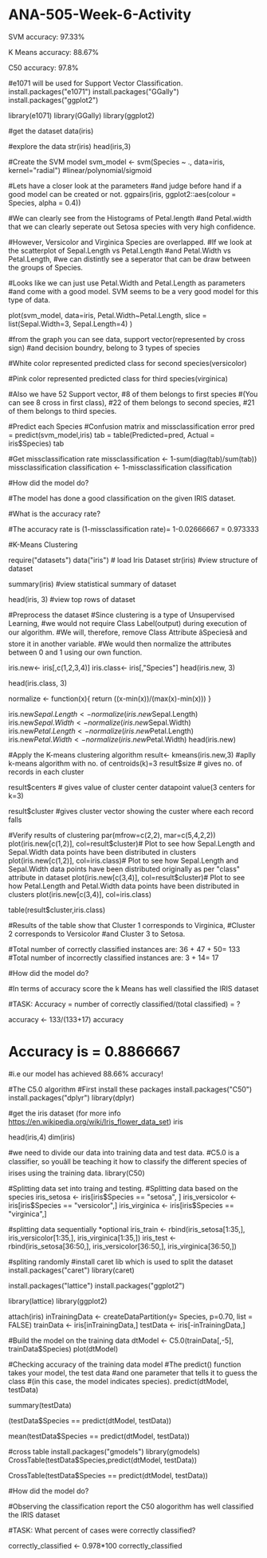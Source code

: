 # ANA-505-Week-6-Activity

SVM accuracy: 97.33%

K Means accuracy: 88.67%

C50 accuracy: 97.8% 


#e1071 will be used for Support Vector Classification.
install.packages("e1071")
install.packages("GGally")
install.packages("ggplot2")

library(e1071)
library(GGally)
library(ggplot2)

#get the dataset
data(iris)

#explore the data
str(iris)
head(iris,3)

#Create the SVM model
svm_model <- svm(Species ~ ., data=iris,
                 kernel="radial") #linear/polynomial/sigmoid

#Lets have a closer look at the parameters 
#and judge before hand if a good model can be created or not.
ggpairs(iris, ggplot2::aes(colour = Species, alpha = 0.4))

#We can clearly see from the Histograms of Petal.length 
#and Petal.width that we can clearly seperate out Setosa species with very high confidence.

#However, Versicolor and Virginica Species are overlapped. 
#If we look at the scatterplot of Sepal.Length vs Petal.Length 
#and Petal.Width vs Petal.Length, 
#we can distintly see a seperator that can be draw between the groups of Species.

#Looks like we can just use Petal.Width and Petal.Length as parameters 
#and come with a good model. SVM seems to be a very good model for this type of data.

plot(svm_model, data=iris,
     Petal.Width~Petal.Length,
     slice = list(Sepal.Width=3, Sepal.Length=4) 
)

#from the graph you can see data, support vector(represented by cross sign) 
#and decision boundry, belong to 3 types of species

#White color represented predicted class for second species(versicolor)

#Pink color represented predicted class for third species(virginica)

#Also we have 52 Support vector, 
#8 of them belongs to first species
#(You can see 8 cross in first class), 
#22 of them belongs to second species, 
#21 of them belongs to third species.

#Predict each Species
#Confusion matrix and missclassification error
pred = predict(svm_model,iris)
tab = table(Predicted=pred, Actual = iris$Species)
tab

#Get missclassification rate
missclassification <- 1-sum(diag(tab)/sum(tab))
missclassification
classification <- 1-missclassification
classification

#How did the model do?

#The model has done a good classification on the given IRIS dataset.

#What is the accuracy rate?

#The accuracy rate is (1-missclassification rate)= 1-0.02666667 = 0.973333



#K-Means Clustering

require("datasets")
data("iris") # load Iris Dataset
str(iris) #view structure of dataset

summary(iris) #view statistical summary of dataset

head(iris, 3) #view top  rows of dataset

#Preprocess the dataset
#Since clustering is a type of Unsupervised Learning, 
#we would not require Class Label(output) during execution of our algorithm. 
#We will, therefore, remove Class Attribute âSpeciesâ and store it in another variable. 
#We would then normalize the attributes between 0 and 1 using our own function.

iris.new<- iris[,c(1,2,3,4)]
iris.class<- iris[,"Species"]
head(iris.new, 3)

head(iris.class, 3)

normalize <- function(x){
  return ((x-min(x))/(max(x)-min(x)))
}

iris.new$Sepal.Length<- normalize(iris.new$Sepal.Length)
iris.new$Sepal.Width<- normalize(iris.new$Sepal.Width)
iris.new$Petal.Length<- normalize(iris.new$Petal.Length)
iris.new$Petal.Width<- normalize(iris.new$Petal.Width)
head(iris.new)

#Apply the K-means clustering algorithm
result<- kmeans(iris.new,3) #aplly k-means algorithm with no. of centroids(k)=3
result$size # gives no. of records in each cluster

result$centers # gives value of cluster center datapoint value(3 centers for k=3)

result$cluster #gives cluster vector showing the custer where each record falls

#Verify results of clustering
par(mfrow=c(2,2), mar=c(5,4,2,2))
plot(iris.new[c(1,2)], col=result$cluster)# Plot to see how Sepal.Length and Sepal.Width data points have been distributed in clusters
plot(iris.new[c(1,2)], col=iris.class)# Plot to see how Sepal.Length and Sepal.Width data points have been distributed originally as per "class" attribute in dataset
plot(iris.new[c(3,4)], col=result$cluster)# Plot to see how Petal.Length and Petal.Width data points have been distributed in clusters
plot(iris.new[c(3,4)], col=iris.class)

table(result$cluster,iris.class)

#Results of the table show that Cluster 1 corresponds to Virginica, 
#Cluster 2 corresponds to Versicolor 
#and Cluster 3 to Setosa.

#Total number of correctly classified instances are: 36 + 47 + 50= 133
#Total number of incorrectly classified instances are: 3 + 14= 17

#How did the model do?

#In terms of accuracy score the k Means has well classified the IRIS dataset

#TASK: Accuracy = number of correctly classified/(total classified) = ?

accuracy <- 133/(133+17)
accuracy

# Accuracy is = 0.8866667
#i.e our model has achieved 88.66% accuracy!



#The C5.0 algorithm
#First install these packages
install.packages("C50")
install.packages("dplyr")
library(dplyr)

#get the iris dataset (for more info https://en.wikipedia.org/wiki/Iris_flower_data_set)
iris

head(iris,4)
dim(iris)

#we need to divide our data into training data and test data. 
#C5.0 is a classifier, so youâll be teaching it how to classify the different species of irises using the training data.
library(C50)

#Splitting data set into traing and testing.
#Splitting data based on the species
iris_setosa <- iris[iris$Species == "setosa", ]
iris_versicolor <- iris[iris$Species == "versicolor",]
iris_virginica <- iris[iris$Species == "virginica",]

#splitting data sequentially *optional
iris_train <- rbind(iris_setosa[1:35,], iris_versicolor[1:35,], iris_virginica[1:35,])
iris_test <- rbind(iris_setosa[36:50,], iris_versicolor[36:50,], iris_virginica[36:50,])

#spliting randomly
#install caret lib which is used to split the dataset
install.packages("caret")
library(caret)

install.packages("lattice")
install.packages("ggplot2")

library(lattice)
library(ggplot2)

attach(iris)
inTrainingData <- createDataPartition(y= Species, p=0.70, list = FALSE)
trainData <- iris[inTrainingData,]
testData <- iris[-inTrainingData,]

#Build the model on the training data
dtModel <- C5.0(trainData[,-5], trainData$Species)
plot(dtModel)

#Checking accuracy of the training data model
#The predict() function takes your model, the test data 
#and one parameter that tells it to guess the class 
#(in this case, the model indicates species).
predict(dtModel, testData)

summary(testData)

(testData$Species == predict(dtModel, testData))

mean(testData$Species == predict(dtModel, testData))

#cross table
install.packages("gmodels")
library(gmodels)
CrossTable(testData$Species,predict(dtModel, testData))

CrossTable(testData$Species == predict(dtModel, testData))

#How did the model do? 

#Observing the classification report the C50 alogorithm has well classified the IRIS dataset

#TASK: What percent of cases were correctly classified?

correctly_classified <- 0.978*100
correctly_classified




